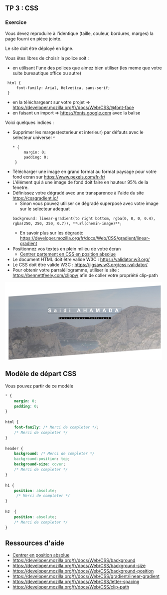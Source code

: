 ## TP 3 : CSS
### Exercice 
Vous devez reproduire à l'identique (taille, couleur, bordures, marges) la page fourni en pièce jointe. 

Le site doit être déployé en ligne.

Vous êtes libres de choisir la police soit : 
 * en utilisant l'une des polices que aimez bien utiliser (les meme que votre suite bureautique office ou autre)
 
 ```
  html {
      font-family: Arial, Helvetica, sans-serif;
  }
 ```
 
 * en la téléchargeant sur votre projet => https://developer.mozilla.org/fr/docs/Web/CSS/@font-face
 * en faisant un import => https://fonts.google.com avec la balise <link>
  
Voici quelques indices : 
- Supprimer les marges(exterieur et interieur) par défauts avec le selecteur universel `*` 
    ``` 
    * {
         margin: 0;
         padding: 0;
     } 
    ```
- Télécharger une image en grand format au format paysage pour votre fond ecran sur https://www.pexels.com/fr-fr/
- L'élément qui à une image de fond doit faire en hauteur 95% de la fenetre. 
- Définissez votre dégradé avec une transparence à l'aide du site https://cssgradient.io/ 
    - Sinon vous pouvez utiliser ce dégradé superposé avec votre image sur le selecteur adequat
    ``` 
    background: linear-gradient(to right bottom, rgba(0, 0, 0, 0.4), rgba(250, 250, 250, 0.7)), **url(chemin-image)**;
    ```` 
    - En savoir plus sur les dégradé: https://developer.mozilla.org/fr/docs/Web/CSS/gradient/linear-gradient
- Positionnez vos textes en plein milieu de votre écran
    - [Centrer partement en CSS en position absolue](https://youtu.be/2JMx1cs2ir4) 
- Le document HTML doit être valide W3C : https://validator.w3.org/
- Le CSS doit être valide W3C : https://jigsaw.w3.org/css-validator/
- Pour obtenir votre parraléllogramme, utiliser le site : https://bennettfeely.com/clippy/ afin de coller votre propriété clip-path

![Example](images/demo.jpg)


## Modèle de départ CSS

Vous pouvez partir de ce modèle
```css
* {
    margin: 0;
    padding: 0;
}

html {
    font-family: /* Merci de completer */;
    /* Merci de completer */
}

header {
    background: /* Merci de completer */
    background-position: top;
    background-size: cover;
    /* Merci de completer */
}

h1 {
    position: absolute;
     /* Merci de completer */
}

h2  {
    position: absolute;
    /* Merci de completer */
}
```


## Ressources d'aide
- [Centrer en position absolue](https://youtu.be/2JMx1cs2ir4)
- https://developer.mozilla.org/fr/docs/Web/CSS/background
- https://developer.mozilla.org/fr/docs/Web/CSS/background-size
- https://developer.mozilla.org/fr/docs/Web/CSS/background-position
- https://developer.mozilla.org/fr/docs/Web/CSS/gradient/linear-gradient
- https://developer.mozilla.org/fr/docs/Web/CSS/letter-spacing
- https://developer.mozilla.org/fr/docs/Web/CSS/clip-path

